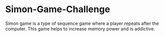 # Simon-Game-Challenge
Simon game is a type of sequence game where a player repeats after the computer. This game helps to increase memory power and is addictive.
